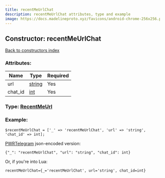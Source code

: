 ```yaml
---
title: recentMeUrlChat
description: recentMeUrlChat attributes, type and example
image: https://docs.madelineproto.xyz/favicons/android-chrome-256x256.png
---
```

## Constructor: recentMeUrlChat  
[Back to constructors index](index.md)



### Attributes:

| Name     |    Type       | Required |
|----------|---------------|----------|
|url|[string](../types/string.md) | Yes|
|chat\_id|[int](../types/int.md) | Yes|



### Type: [RecentMeUrl](../types/RecentMeUrl.md)


### Example:

```
$recentMeUrlChat = ['_' => 'recentMeUrlChat', 'url' => 'string', 'chat_id' => int];
```  

[PWRTelegram](https://pwrtelegram.xyz) json-encoded version:

```
{"_": "recentMeUrlChat", "url": "string", "chat_id": int}
```


Or, if you're into Lua:  


```
recentMeUrlChat={_='recentMeUrlChat', url='string', chat_id=int}

```



